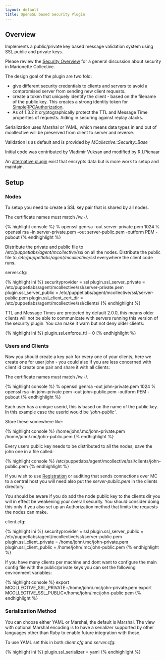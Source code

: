 ```yaml
---
layout: default
title: OpenSSL based Security Plugin
---
```

[SimpleRPCAuthorization]: /mcollective/simplerpc/authorization.html
[Registration]: registration.html
[AESPlugin]: security_aes.html
[SecurityOverview]: ../../security.html

## Overview
Implements a public/private key based message validation system using SSL
public and private keys.

Please review the [Security Overview][SecurityOverview] for a general discussion about security in Marionette Collective.

The design goal of the plugin are two fold:

* give different security credentials to clients and servers to avoid a compromised server from sending new client requests.
* create a token that uniquely identify the client - based on the filename of the public key.  This creates a strong identity token for [SimpleRPCAuthorization][].
* As of 1.3.2 it cryptographically protect the TTL and Message Time properties of requests.  Aiding in securing against replay atacks.

Serialization uses Marshal or YAML, which means data types in and out of mcollective
will be preserved from client to server and reverse.

Validation is as default and is provided by *MCollective::Security::Base*

Initial code was contributed by Vladimir Vuksan and modified by R.I.Pienaar

An [alternative plugin][AESPlugin] exist that encrypts data but is more work to setup and maintain.

## Setup

### Nodes
To setup you need to create a SSL key pair that is shared by all nodes.

The certificate names must match /\w\.\-/.

{% highlight console %}
 % openssl genrsa -out server-private.pem 1024
 % openssl rsa -in server-private.pem -out server-public.pem -outform PEM -pubout
{% endhighlight %}

Distribute the private and public file to */etc/puppetlabs/agent/mcollective/ssl* on all the nodes.
Distribute the public file to */etc/puppetlabs/agent/mcollective/ssl* everywhere the client code runs.

server.cfg:

{% highlight ini %}
  securityprovider = ssl
  plugin.ssl_server_private = /etc/puppetlabs/agent/mcollective/ssl/server-private.pem
  plugin.ssl_server_public = /etc/puppetlabs/agent/mcollective/ssl/server-public.pem
  plugin.ssl_client_cert_dir = /etc/puppetlabs/agent/mcollective/ssl/clients/
{% endhighlight %}

TTL and Message Times are protected by default 2.0.0, this means older clients will not be able to
communicate with servers running this version of the security plugin.  You can make it warn but not
deny older clients:

{% highlight ini %}
  plugin.ssl.enforce_ttl = 0
{% endhighlight %}

### Users and Clients
Now you should create a key pair for every one of your clients, here we create one
for user john - you could also if you are less concerned with client id create one
pair and share it with all clients:

The certificate names must match /\w\.\-/.

{% highlight console %}
 % openssl genrsa -out john-private.pem 1024
 % openssl rsa -in john-private.pem -out john-public.pem -outform PEM -pubout
{% endhighlight %}

Each user has a unique userid, this is based on the name of the public key.
In this example case the userid would be *'john-public'*.

Store these somewhere like:

{% highlight console %}
 /home/john/.mc/john-private.pem
 /home/john/.mc/john-public.pem
{% endhighlight %}

Every users public key needs to be distributed to all the nodes, save the john one
in a file called:

{% highlight console %}
  /etc/puppetlabs/agent/mcollective/ssl/clients/john-public.pem
{% endhighlight %}

If you wish to use [Registration][] or auditing that sends connections over MC to a
central host you will need also put the *server-public.pem* in the clients directory.

You should be aware if you do add the node public key to the clients dir you will in
effect be weakening your overall security.  You should consider doing this only if
you also set up an Authorization method that limits the requests the nodes can make.

client.cfg:

{% highlight ini %}
 securityprovider = ssl
 plugin.ssl_server_public = /etc/puppetlabs/agent/mcollective/ssl/server-public.pem
 plugin.ssl_client_private = /home/john/.mc/john-private.pem
 plugin.ssl_client_public = /home/john/.mc/john-public.pem
{% endhighlight %}

If you have many clients per machine and dont want to configure the main config file
with the public/private keys you can set the following environment variables:

{% highlight console %}
 export MCOLLECTIVE_SSL_PRIVATE=/home/john/.mc/john-private.pem
 export MCOLLECTIVE_SSL_PUBLIC=/home/john/.mc/john-public.pem
{% endhighlight %}

### Serialization Method

You can choose either YAML or Marshal, the default is Marshal.  The view with optional Marshal encoding is to have a serializer supported by other languages other than Ruby to enable future integration with those.

To use YAML set this in both *client.cfg* and *server.cfg*:

{% highlight ini %}
plugin.ssl_serializer = yaml
{% endhighlight %}
